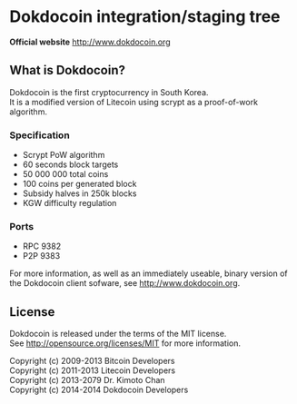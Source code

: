 Dokdocoin integration/staging tree
================================

**Official website**  http://www.dokdocoin.org

What is Dokdocoin?
----------------

Dokdocoin is the first cryptocurrency in South Korea.  
It is a modified version of Litecoin using scrypt as a proof-of-work algorithm.  

### Specification
 - Scrypt PoW algorithm
 - 60 seconds block targets
 - 50 000 000 total coins
 - 100 coins per generated block
 - Subsidy halves in 250k blocks
 - KGW difficulty regulation
 
### Ports
 - RPC 9382
 - P2P 9383

For more information, as well as an immediately useable, binary version of  
the Dokdocoin client sofware, see http://www.dokdocoin.org.  

License
-------

Dokdocoin is released under the terms of the MIT license.  
See http://opensource.org/licenses/MIT for more information.  


Copyright (c) 2009-2013 Bitcoin Developers  
Copyright (c) 2011-2013 Litecoin Developers  
Copyright (c) 2013-2079 Dr. Kimoto Chan  
Copyright (c) 2014-2014 Dokdocoin Developers  

